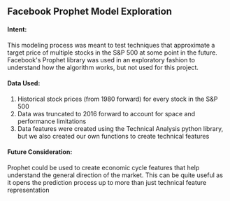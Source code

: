 ## Facebook Prophet Model Exploration

#### Intent:
<p>
This modeling process was meant to test techniques that approximate a target price of multiple stocks in the S&P 500 at some point in the future. Facebook's Prophet library was used in an exploratory fashion to understand how the algorithm works, but not used for this project.
</p>

#### Data Used:
1. Historical stock prices (from 1980 forward) for every stock in the S&P 500
2. Data was truncated to 2016 forward to account for space and performance limitations
3. Data features were created using the Technical Analysis python library, but we also created our own functions to create technical features

#### Future Consideration:
<p> Prophet could be used to create economic cycle features that help understand the general direction of the market. This can be quite useful as it opens the prediction process up to more than just technical feature representation</b>
